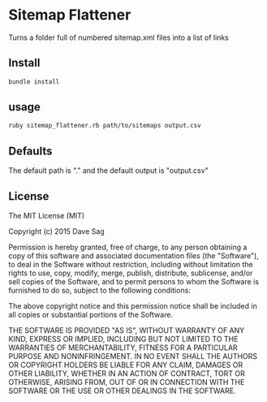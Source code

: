 # Sitemap Flattener

Turns a folder full of numbered sitemap.xml files into a list of links

## Install

```sh
bundle install
```

## usage

```sh
ruby sitemap_flattener.rb path/to/sitemaps output.csv
```

## Defaults

The default path is "." and the default output is "output.csv"

## License

The MIT License (MIT)

Copyright (c) 2015 Dave Sag

Permission is hereby granted, free of charge, to any person obtaining a copy
of this software and associated documentation files (the "Software"), to deal
in the Software without restriction, including without limitation the rights
to use, copy, modify, merge, publish, distribute, sublicense, and/or sell
copies of the Software, and to permit persons to whom the Software is
furnished to do so, subject to the following conditions:

The above copyright notice and this permission notice shall be included in all
copies or substantial portions of the Software.

THE SOFTWARE IS PROVIDED "AS IS", WITHOUT WARRANTY OF ANY KIND, EXPRESS OR
IMPLIED, INCLUDING BUT NOT LIMITED TO THE WARRANTIES OF MERCHANTABILITY,
FITNESS FOR A PARTICULAR PURPOSE AND NONINFRINGEMENT. IN NO EVENT SHALL THE
AUTHORS OR COPYRIGHT HOLDERS BE LIABLE FOR ANY CLAIM, DAMAGES OR OTHER
LIABILITY, WHETHER IN AN ACTION OF CONTRACT, TORT OR OTHERWISE, ARISING FROM,
OUT OF OR IN CONNECTION WITH THE SOFTWARE OR THE USE OR OTHER DEALINGS IN THE
SOFTWARE.

